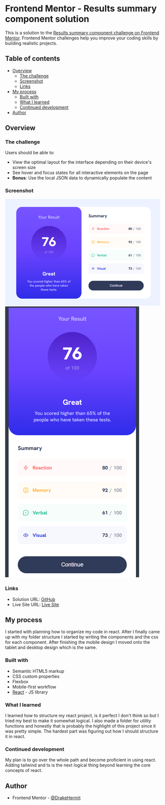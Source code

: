 # Frontend Mentor - Results summary component solution

This is a solution to the [Results summary component challenge on Frontend Mentor](https://www.frontendmentor.io/challenges/results-summary-component-CE_K6s0maV). Frontend Mentor challenges help you improve your coding skills by building realistic projects. 

## Table of contents

- [Overview](#overview)
  - [The challenge](#the-challenge)
  - [Screenshot](#screenshot)
  - [Links](#links)
- [My process](#my-process)
  - [Built with](#built-with)
  - [What I learned](#what-i-learned)
  - [Continued development](#continued-development)
- [Author](#author)

## Overview

### The challenge

Users should be able to:

- View the optimal layout for the interface depending on their device's screen size
- See hover and focus states for all interactive elements on the page
- **Bonus**: Use the local JSON data to dynamically populate the content

### Screenshot

![](./src/assets/images/Screenshot%202025-03-14%20185948.png)
![](./src/assets/images/Screenshot%202025-03-14%20190343.png)

### Links

- Solution URL: [GitHub](https://github.com/DrakeHermit/summary-component)
- Live Site URL: [Live Site](https://your-live-site-url.com)

## My process

I started with planning how to organize my code in react. After I finally came up with my folder structure I started by writing the components and the css for each component. After finishing the mobile design I moved onto the tablet and desktop design which is the same.

### Built with

- Semantic HTML5 markup
- CSS custom properties
- Flexbox
- Mobile-first workflow
- [React](https://reactjs.org/) - JS library

### What I learned

I learned how to structure my react project, is it perfect I don't think so but I tried my best to make it somewhat logical. I also made a folder for utility functions and honestly that is probably the highlight of this project since it was pretty simple. The hardest part was figuring out how I should structure it in react.

### Continued development

My plan is to go over the whole path and become proficient in using react. Adding tailwind and ts is the next logical thing beyond learning the core concepts of react.

## Author

- Frontend Mentor - [@DrakeHermit](https://www.frontendmentor.io/profile/DrakeHermit)
